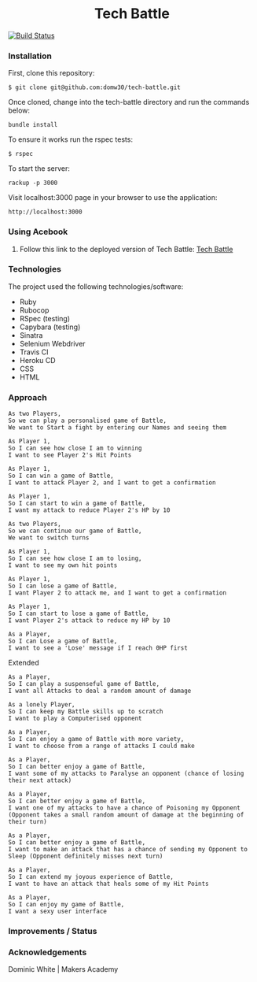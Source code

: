 <h1 align="center">Tech Battle</h1>

[![Build Status](https://travis-ci.com/domw30/tech-battle.svg?branch=master)](https://travis-ci.com/domw30/tech-battle)

### Installation
First, clone this repository: 
```
$ git clone git@github.com:domw30/tech-battle.git
```
Once cloned, change into the tech-battle directory and run the commands below:
```
bundle install
```
To ensure it works run the rspec tests:
```
$ rspec
```
To start the server:
```
rackup -p 3000
```
Visit localhost:3000 page in your browser to use the application:
```
http://localhost:3000
```

### Using Acebook
1. Follow this link to the deployed version of Tech Battle:
[Tech Battle](https://tech-battle.herokuapp.com/)

### Technologies
The project used the following technologies/software:
* Ruby
* Rubocop
* RSpec (testing)
* Capybara (testing)
* Sinatra
* Selenium Webdriver
* Travis CI
* Heroku CD
* CSS
* HTML

### Approach
```
As two Players,
So we can play a personalised game of Battle,
We want to Start a fight by entering our Names and seeing them

As Player 1,
So I can see how close I am to winning
I want to see Player 2's Hit Points

As Player 1,
So I can win a game of Battle,
I want to attack Player 2, and I want to get a confirmation

As Player 1,
So I can start to win a game of Battle,
I want my attack to reduce Player 2's HP by 10

As two Players,
So we can continue our game of Battle,
We want to switch turns

As Player 1,
So I can see how close I am to losing,
I want to see my own hit points

As Player 1,
So I can lose a game of Battle,
I want Player 2 to attack me, and I want to get a confirmation

As Player 1,
So I can start to lose a game of Battle,
I want Player 2's attack to reduce my HP by 10

As a Player,
So I can Lose a game of Battle,
I want to see a 'Lose' message if I reach 0HP first
```

Extended

```
As a Player,
So I can play a suspenseful game of Battle,
I want all Attacks to deal a random amount of damage

As a lonely Player,
So I can keep my Battle skills up to scratch
I want to play a Computerised opponent

As a Player,
So I can enjoy a game of Battle with more variety,
I want to choose from a range of attacks I could make

As a Player,
So I can better enjoy a game of Battle,
I want some of my attacks to Paralyse an opponent (chance of losing their next attack)

As a Player,
So I can better enjoy a game of Battle,
I want one of my attacks to have a chance of Poisoning my Opponent (Opponent takes a small random amount of damage at the beginning of their turn)

As a Player,
So I can better enjoy a game of Battle,
I want to make an attack that has a chance of sending my Opponent to Sleep (Opponent definitely misses next turn)

As a Player,
So I can extend my joyous experience of Battle,
I want to have an attack that heals some of my Hit Points

As a Player,
So I can enjoy my game of Battle,
I want a sexy user interface
```

### Improvements / Status

### Acknowledgements
Dominic White | Makers Academy
